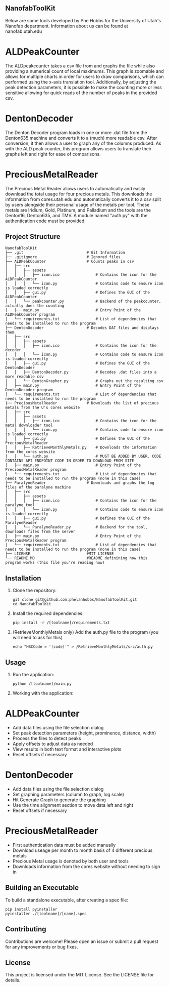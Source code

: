 ## NanofabToolKit

Below are some tools developed by Phe Hobbs for the University of Utah's Nanofab department.
Information about us can be found at nanofab.utah.edu


# ALDPeakCounter

The ALDpeakcounter takes a csv file from and graphs the file while also providing a numerical count of local maximums.
This graph is zoomable and allows for multiple charts in order for users to draw comparisons, which can performed using the x-axis translation tool.
Additionally, by adjusting the peak detection parameters, it is possible to make the counting more or less sensitive allowing for quick reads of the number of peaks in the provided csv.

# DentonDecoder

The Denton Decoder program loads in one or more .dat file from the Denton635 machine and converts it to a (much) more readable csv.
After conversion, it then allows a user to graph any of the columns produced.
As with the ALD peak counter, this program allows users to translate their graphs left and right for ease of comparisons.

# PreciousMetalReader

The Precious Metal Reader allows users to automatically and easily download the total usage for four precious metals.
This downloads the information from cores.utah.edu and automatically converts it to a csv split by users alongside their personal usage of the metals per tool.
These metals are Iridium, Gold, Platinum, and Palladium and the tools are the Denton16, Denton635, and TMV.
A module named "auth.py" with the authentication code must be provided.

## Project Structure

```
NanofabToolKit
├── .git                            # Git Information
├── .gitignore                      # Ignored files
├── ALDPeakCounter                  # Counts peaks in csv
│   ├── src
│   │   ├── assets
│   │   │   ├── icon.ico                # Contains the icon for the ALDPeakCounter
│   │   │   └── icon.py                 # Contains code to ensure icon is loaded correctly
│   │   ├── gui.py                      # Defines the GUI of the ALDPeakCounter
│   │   └── peakcounter.py              # Backend of the peakcounter, actually does the counting
│   ├── main.py                         # Entry Point of the ALDPeakCounter program
│   └── requirements.txt                # List of dependencies that needs to be installed to run the program
├── DentonDecoder                   # Decodes DAT files and displays them
│   ├── src
│   │   ├── assets
│   │   │   ├── icon.ico                # Contains the icon for the decoder
│   │   │   └── icon.py                 # Contains code to ensure icon is loaded correctly
│   │   ├── gui.py                      # Defines the GUI of the DentonDecoder
│   │   ├── DentonDecoder.py            # Decodes .dat files into a more readable csv
│   │   └── DentonGrapher.py            # Graphs out the resulting csv
│   ├── main.py                         # Entry Point of the DentonDecoder program
│   └── requirements.txt                # List of dependencies that needs to be installed to run the program
├── PreciousMetalReader             # Downloads the list of precious metals from the U's cores website
│   ├── src
│   │   ├── assets
│   │   │   ├── icon.ico                # Contains the icon for the metal downloader tool
│   │   │   └── icon.py                 # Contains code to ensure icon is loaded correctly
│   │   ├── gui.py                      # Defines the GUI of the PreciousMetalReader
│   │   ├── RetrieveMonthlyMetals.py    # Downloads the information from the cores website
│   │   └── auth.py                     # MUST BE ADDED BY USER. CODE CONTAINS API ENDPOINT CODE IN ORDER TO DOWNLOAD FROM SITE
│   ├── main.py                         # Entry Point of the PreciousMetalReader program
│   └── requirements.txt                # List of dependencies that needs to be installed to run the program (none in this case)
├── ParalyneReader                  # Downloads and graphs the log files of the paralyne machine
│   ├── src
│   │   ├── assets
│   │   │   ├── icon.ico                # Contains the icon for the paralyne tool
│   │   │   └── icon.py                 # Contains code to ensure icon is loaded correctly
│   │   ├── gui.py                      # Defines the GUI of the ParalyneReader
│   │   └── ParalyneReader.py           # Backend for the tool, downloads files from the server
│   ├── main.py                         # Entry Point of the PreciousMetalReader program
│   └── requirements.txt                # List of dependencies that needs to be installed to run the program (none in this case)
├── LICENSE                         #MIT LICENSE 
└── README.MD                       #README definining how this program works (this file you're reading now)
```

## Installation

1. Clone the repository:
   ```
   git clone git@github.com:phelanhobbs/NanofabToolKit.git
   cd NanofabToolKit
   ```

2. Install the required dependencies:
   ```
   pip install -r /[toolname]/requirements.txt
   ```

3. (RetrieveMonthlyMetals only) Add the auth.py file to the program (you will need to ask for this)
    ```
    echo "HSCCode = '[code]'" > /RetrieveMonthlyMetals/src/auth.py
    ```

## Usage

1. Run the application:
   ```
   python /[toolname]/main.py
   ```

2. Working with the application:

# ALDPeakCounter

- Add data files using the file selection dialog
- Set peak detection parameters (height, prominence, distance, width)
- Process the files to detect peaks
- Apply offsets to adjust data as needed
- View results in both text format and interactive plots
- Reset offsets if necessary

# DentonDecoder

- Add data files using the file selection dialog
- Set graphing parameters (column to graph, log scale)
- Hit Generate Graph to generate the graphing
- Use the time alignment section to move data left and right
- Reset offsets if necessary

# PreciousMetalReader

- First authentication data must be added manually
- Download useage per month to month basis of 4 different precious metals
- Precious Metal usage is denoted by both user and tools
- Downloads information from the cores website without needing to sign in 

## Building an Executable

To build a standalone executable, after creating a spec file:

   ```
   pip install pyinstaller 
   pyinstaller ./[toolname]/[name].spec
   ```
   
## Contributing

Contributions are welcome! Please open an issue or submit a pull request for any improvements or bug fixes.

## License

This project is licensed under the MIT License. See the LICENSE file for details.
